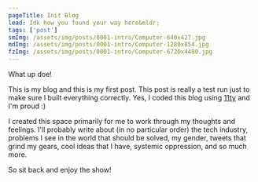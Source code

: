 ```yaml
---
pageTitle: Init Blog
lead: Idk how you found your way here&mldr;
tags: ['post']
smImg: /assets/img/posts/0001-intro/Computer-640x427.jpg
mdImg: /assets/img/posts/0001-intro/Computer-1280x854.jpg
fzImg: /assets/img/posts/0001-intro/Computer-6720x4480.jpg
---
```

What up doe!

This is my blog and this is my first post. This post is really a test run just to make sure I built everything correctly. Yes, I coded this blog using [11ty](https://www.11ty.dev/) and I'm proud :)

I created this space primarily for me to work through my thoughts and feelings. I'll probably write about (in no particular order) the tech industry, problems I see in the world that should be solved, my gender, tweets that grind my gears, cool ideas that I have, systemic oppression, and so much more.

So sit back and enjoy the show!
